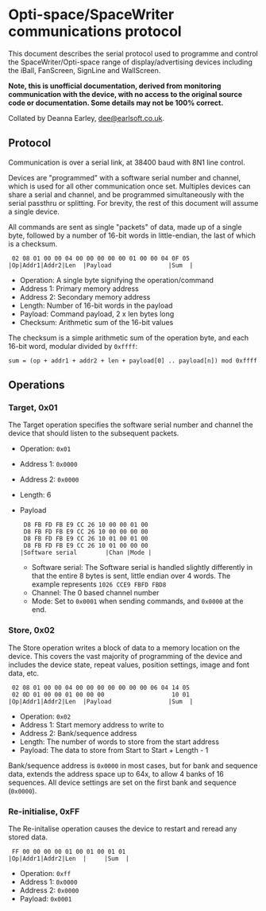 # Opti-space/SpaceWriter communications protocol #

This document describes the serial protocol used to programme and control the SpaceWriter/Opti-space range of display/advertising devices including the iBall, FanScreen, SignLine and WallScreen.

**Note, this is unofficial documentation, derived from monitoring communication with the device, with no access to the original source code or documentation. Some details may not be 100% correct.**

Collated by Deanna Earley, dee@earlsoft.co.uk.

## Protocol ##

Communication is over a serial link, at 38400 baud with 8N1 line control.

Devices are "programmed" with a software serial number and channel, which is used for all other communication once set.
Multiples devices can share a serial and channel, and be programmed simultaneously with the serial passthru or splitting.
For brevity, the rest of this document will assume a single device.

All commands are sent as single "packets" of data, made up of a single byte, followed by a number of 16-bit words in little-endian, the last of which is a checksum.

     02 08 01 00 00 04 00 00 00 00 00 01 00 00 04 0F 05
    |Op|Addr1|Addr2|Len  |Payload                |Sum  |

* Operation: A single byte signifying the operation/command
* Address 1: Primary memory address
* Address 2: Secondary memory address
* Length: Number of 16-bit words in the payload
* Payload: Command payload, 2 x len bytes long
* Checksum: Arithmetic sum of the 16-bit values

The checksum is a simple arithmetic sum of the operation byte, and each 16-bit word, modular divided by `0xffff`:

    sum = (op + addr1 + addr2 + len + payload[0] .. payload[n]) mod 0xffff

## Operations ##

### Target, 0x01 ###

The Target operation specifies the software serial number and channel the device that should listen to the subsequent packets.

* Operation: `0x01`
* Address 1: `0x0000`
* Address 2: `0x0000`
* Length: 6
* Payload

       D8 FB FD FB E9 CC 26 10 00 00 01 00
       D8 FB FD FB E9 CC 26 10 00 00 00 00
       D8 FB FD FB E9 CC 26 10 01 00 01 00
       D8 FB FD FB E9 CC 26 10 01 00 00 00
      |Software serial        |Chan |Mode |

  * Software serial: The Software serial is handled slightly differently in that the entire 8 bytes is sent, little endian over 4 words. The example represents `1026 CCE9 FBFD FBD8`
  * Channel: The 0 based channel number
  * Mode: Set to `0x0001` when sending commands, and `0x0000` at the end.

### Store, 0x02 ###

The Store operation writes a block of data to a memory location on the device.
This covers the vast majority of programming of the device and includes the device state, repeat values, position settings, image and font data, etc.

     02 08 01 00 00 04 00 00 00 00 00 00 00 06 04 14 05
     02 0D 01 00 00 01 00 00 00                   10 01
    |Op|Addr1|Addr2|Len  |Payload                |Sum  |

* Operation: `0x02`
* Address 1: Start memory address to write to
* Address 2: Bank/sequence address
* Length: The number of words to store from the start address
* Payload: The data to store from Start to Start + Length - 1

Bank/sequence address is `0x0000` in most cases, but for bank and sequence data, extends the address space up to 64x, to allow 4 banks of 16 sequences.
All device settings are set on the first bank and sequence (`0x0000`).

### Re-initialise, 0xFF ###

The Re-initalise operation causes the device to restart and reread any stored data.

     FF 00 00 00 00 01 00 01 00 01 01
    |Op|Addr1|Addr2|Len  |     |Sum  |

* Operation: `0xff`
* Address 1: `0x0000`
* Address 2: `0x0000`
* Payload: `0x0001`
